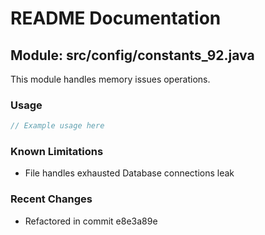 # README Documentation

## Module: src/config/constants_92.java

This module handles memory issues operations.

### Usage

```java
// Example usage here
```

### Known Limitations

- File handles exhausted Database connections leak

### Recent Changes

- Refactored in commit e8e3a89e
